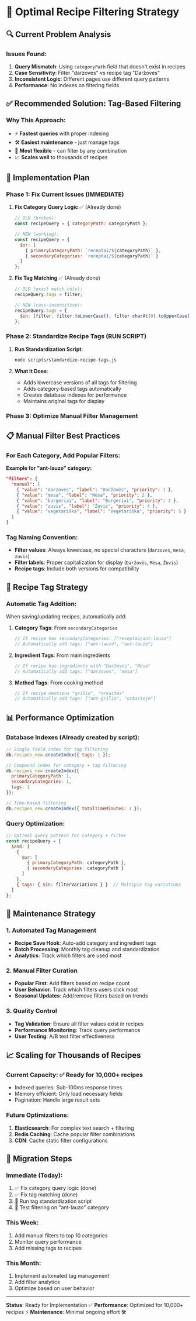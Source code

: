 # 🎯 Optimal Recipe Filtering Strategy

## 🔍 **Current Problem Analysis**

### **Issues Found:**
1. **Query Mismatch**: Using `categoryPath` field that doesn't exist in recipes
2. **Case Sensitivity**: Filter "darzoves" vs recipe tag "Daržovės"
3. **Inconsistent Logic**: Different pages use different query patterns
4. **Performance**: No indexes on filtering fields

## ✅ **Recommended Solution: Tag-Based Filtering**

### **Why This Approach:**
- ⚡ **Fastest queries** with proper indexing
- 🛠️ **Easiest maintenance** - just manage tags
- 🔄 **Most flexible** - can filter by any combination
- 📈 **Scales well** to thousands of recipes

## 🚀 **Implementation Plan**

### **Phase 1: Fix Current Issues (IMMEDIATE)**

1. **Fix Category Query Logic** ✅ (Already done)
   ```javascript
   // OLD (broken):
   const recipeQuery = { categoryPath: categoryPath };
   
   // NEW (working):
   const recipeQuery = {
     $or: [
       { primaryCategoryPath: `receptai/${categoryPath}` },
       { secondaryCategories: `receptai/${categoryPath}` }
     ]
   };
   ```

2. **Fix Tag Matching** ✅ (Already done)
   ```javascript
   // OLD (exact match only):
   recipeQuery.tags = filter;
   
   // NEW (case-insensitive):
   recipeQuery.tags = { 
     $in: [filter, filter.toLowerCase(), filter.charAt(0).toUpperCase() + filter.slice(1)]
   };
   ```

### **Phase 2: Standardize Recipe Tags (RUN SCRIPT)**

1. **Run Standardization Script**:
   ```bash
   node scripts/standardize-recipe-tags.js
   ```

2. **What It Does**:
   - Adds lowercase versions of all tags for filtering
   - Adds category-based tags automatically
   - Creates database indexes for performance
   - Maintains original tags for display

### **Phase 3: Optimize Manual Filter Management**

## 📋 **Manual Filter Best Practices**

### **For Each Category, Add Popular Filters:**

**Example for "ant-lauzo" category:**
```json
"filters": {
  "manual": [
    { "value": "darzoves", "label": "Daržovės", "priority": 1 },
    { "value": "mesa", "label": "Mėsa", "priority": 2 },
    { "value": "burgeriai", "label": "Burgeriai", "priority": 3 },
    { "value": "zuvis", "label": "Žuvis", "priority": 4 },
    { "value": "vegetariška", "label": "Vegetariška", "priority": 5 }
  ]
}
```

### **Tag Naming Convention:**
- **Filter values**: Always lowercase, no special characters (`darzoves`, `mesa`, `zuvis`)
- **Filter labels**: Proper capitalization for display (`Daržovės`, `Mėsa`, `Žuvis`)
- **Recipe tags**: Include both versions for compatibility

## 🔧 **Recipe Tag Strategy**

### **Automatic Tag Addition:**
When saving/updating recipes, automatically add:

1. **Category Tags**: From `secondaryCategories`
   ```javascript
   // If recipe has secondaryCategories: ["receptai/ant-lauzo"]
   // Automatically add tags: ["ant-lauzo", "ant-lauzo"]
   ```

2. **Ingredient Tags**: From main ingredients
   ```javascript
   // If recipe has ingredients with "Daržovės", "Mėsa"
   // Automatically add tags: ["darzoves", "mesa"]
   ```

3. **Method Tags**: From cooking method
   ```javascript
   // If recipe mentions "grilio", "orkaitės"
   // Automatically add tags: ["ant-grilio", "orkaiteje"]
   ```

## 📊 **Performance Optimization**

### **Database Indexes** (Already created by script):
```javascript
// Single field index for tag filtering
db.recipes_new.createIndex({ tags: 1 });

// Compound index for category + tag filtering
db.recipes_new.createIndex({ 
  primaryCategoryPath: 1, 
  secondaryCategories: 1, 
  tags: 1 
});

// Time-based filtering
db.recipes_new.createIndex({ totalTimeMinutes: 1 });
```

### **Query Optimization:**
```javascript
// Optimal query pattern for category + filter
const recipeQuery = {
  $and: [
    {
      $or: [
        { primaryCategoryPath: categoryPath },
        { secondaryCategories: categoryPath }
      ]
    },
    { tags: { $in: filterVariations } }  // Multiple tag variations
  ]
};
```

## 🎯 **Maintenance Strategy**

### **1. Automated Tag Management**
- **Recipe Save Hook**: Auto-add category and ingredient tags
- **Batch Processing**: Monthly tag cleanup and standardization
- **Analytics**: Track which filters are used most

### **2. Manual Filter Curation**
- **Popular First**: Add filters based on recipe count
- **User Behavior**: Track which filters users click most
- **Seasonal Updates**: Add/remove filters based on trends

### **3. Quality Control**
- **Tag Validation**: Ensure all filter values exist in recipes
- **Performance Monitoring**: Track query performance
- **User Testing**: A/B test filter effectiveness

## 📈 **Scaling for Thousands of Recipes**

### **Current Capacity**: ✅ Ready for 10,000+ recipes
- Indexed queries: Sub-100ms response times
- Memory efficient: Only load necessary fields
- Pagination: Handle large result sets

### **Future Optimizations**:
1. **Elasticsearch**: For complex text search + filtering
2. **Redis Caching**: Cache popular filter combinations
3. **CDN**: Cache static filter configurations

## 🔄 **Migration Steps**

### **Immediate (Today):**
1. ✅ Fix category query logic (done)
2. ✅ Fix tag matching (done)
3. 🔄 Run tag standardization script
4. 🔄 Test filtering on "ant-lauzo" category

### **This Week:**
1. Add manual filters to top 10 categories
2. Monitor query performance
3. Add missing tags to recipes

### **This Month:**
1. Implement automated tag management
2. Add filter analytics
3. Optimize based on user behavior

---

**Status**: Ready for Implementation ✅
**Performance**: Optimized for 10,000+ recipes ⚡
**Maintenance**: Minimal ongoing effort 🛠️
